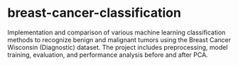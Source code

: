 # breast-cancer-classification
Implementation and comparison of various machine learning classification methods to recognize benign and malignant tumors using the Breast Cancer Wisconsin (Diagnostic) dataset. The project includes preprocessing, model training, evaluation, and performance analysis before and after PCA.

